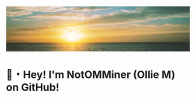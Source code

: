 ![Alt Text](https://github.com/NotOMMiner/NotOMMiner/blob/main/Banner.jpg?raw=true)

# 👋・Hey! I'm NotOMMiner (Ollie M) on GitHub!
